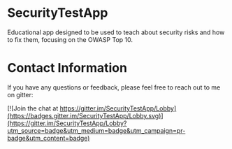 # SecurityTestApp

Educational app designed to be used to teach about security risks and how to fix them, focusing on the OWASP Top 10.

# Contact Information

If you have any questions or feedback, please feel free to reach out to me on gitter:

[![Join the chat at https://gitter.im/SecurityTestApp/Lobby](https://badges.gitter.im/SecurityTestApp/Lobby.svg)](https://gitter.im/SecurityTestApp/Lobby?utm_source=badge&utm_medium=badge&utm_campaign=pr-badge&utm_content=badge)

